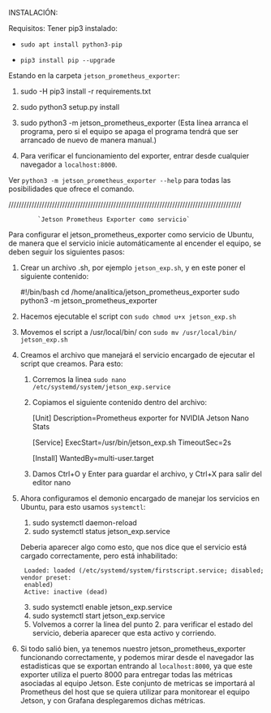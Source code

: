 INSTALACIÓN:

Requisitos: Tener pip3 instalado:

- `sudo apt install python3-pip`

- `pip3 install pip --upgrade`

Estando en la carpeta `jetson_prometheus_exporter`:

1. sudo -H pip3 install -r requirements.txt

2. sudo python3 setup.py install 

3. sudo python3 -m jetson_prometheus_exporter  (Esta línea arranca el programa, pero si el equipo se apaga
						el programa tendrá que ser arrancado de nuevo de manera manual.)

4. Para verificar el funcionamiento del exporter, entrar desde cualquier navegador a `localhost:8000`.

Ver `python3 -m jetson_prometheus_exporter --help` para todas las posibilidades que ofrece el comando.

///////////////////////////////////////////////////////////////////////////////////////////

			`Jetson Prometheus Exporter como servicio`

Para configurar el jetson_prometheus_exporter como servicio de Ubuntu, de  manera que el servicio inicie automáticamente
al encender el equipo, se deben seguir los siguientes pasos:

1. Crear un archivo .sh, por ejemplo `jetson_exp.sh`, y en este poner el siguiente contenido:

	#!/bin/bash
	cd /home/analitica/jetson_prometheus_exporter
	sudo python3 -m jetson_prometheus_exporter

2. Hacemos ejecutable el script con `sudo chmod u+x jetson_exp.sh`

3. Movemos el script a /usr/local/bin/ con `sudo mv /usr/local/bin/ jetson_exp.sh`

4. Creamos el archivo que manejará el servicio encargado de ejecutar el script que creamos.
Para esto:

	1. Corremos la linea `sudo nano /etc/systemd/system/jetson_exp.service`
	2. Copiamos el siguiente contenido dentro del archivo:

		[Unit]
		Description=Prometheus exporter for NVIDIA Jetson Nano Stats

		[Service]
		ExecStart=/usr/bin/jetson_exp.sh
		TimeoutSec=2s

		[Install]
		WantedBy=multi-user.target
	3. Damos Ctrl+O y Enter para guardar el archivo, y Ctrl+X para salir del editor nano

5. Ahora configuramos el demonio encargado de manejar los servicios en Ubuntu, para esto usamos `systemctl`:

	1. sudo systemctl daemon-reload
	2. sudo systemctl status jetson_exp.service
	
	Deberia aparecer algo como esto, que nos dice que el servicio está cargado correctamente, pero
	está inhabilitado:

		Loaded: loaded (/etc/systemd/system/firstscript.service; disabled; vendor preset:
		enabled)
		Active: inactive (dead)

	3. sudo systemctl enable jetson_exp.service
	4. sudo systemctl start jetson_exp.service
	5. Volvemos a correr la linea del punto 2. para verificar el estado del servicio, 
	deberia aparecer que esta activo y corriendo.

6. Si todo salió bien, ya tenemos nuestro jetson_prometheus_exporter funcionando correctamente, y podemos mirar desde el navegador las estadisticas que se exportan entrando al `localhost:8000`, ya que este exporter utiliza el puerto 8000 para entregar todas las métricas asociadas al equipo Jetson. Este conjunto de metricas se importará al Prometheus del host que se quiera utilizar para monitorear el equipo Jetson, y con Grafana desplegaremos dichas métricas.



